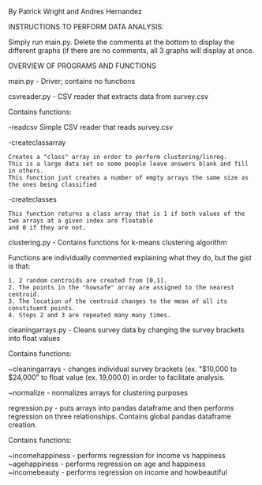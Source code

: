 By Patrick Wright and Andres Hernandez

INSTRUCTIONS TO PERFORM DATA ANALYSIS:

Simply run main.py. Delete the comments at the bottom to display the different graphs (if there are no comments, all 3 graphs will display at once.

OVERVIEW OF PROGRAMS AND FUNCTIONS

main.py - Driver; contains no functions


csvreader.py - CSV reader that extracts data from survey.csv

Contains functions:

  -readcsv
    Simple CSV reader that reads survey.csv
 
 -createclassarray
	
    Creates a "class" array in order to perform clustering/linreg.
    This is a large data set so some people leave answers blank and fill in others.
    This function just creates a number of empty arrays the same size as the ones being classified
  
  -createclasses
	
    This function returns a class array that is 1 if both values of the two arrays at a given index are floatable 
    and 0 if they are not.
clustering.py - Contains functions for k-means clustering algorithm

  Functions are individually commented explaining what they do, but the gist is that:
	
    1. 2 random centroids are created from [0,1].
    2. The points in the "howsafe" array are assigned to the nearest centroid.
    3. The location of the centroid changes to the mean of all its constituent points.
    4. Steps 2 and 3 are repeated many many times.
    
    
    
    
 cleaningarrays.py - Cleans survey data by changing the survey brackets into float values
 
 Contains functions:
 	
   ~cleaningarrays - changes individual survey brackets (ex. "$10,000 to $24,000" to float value (ex. 19,000.0) in order to facilitate analysis.
   
   ~normalize - normalizes arrays for clustering purposes
   
   
 regression.py - puts arrays into pandas dataframe and then performs regression on three relationships. Contains global pandas dataframe creation.
 
  Contains functions:
  
  ~incomehappiness - performs regression for income vs happiness
  ~agehappiness - performs regression on age and happiness
  ~incomebeauty - performs regression on income and howbeautiful

